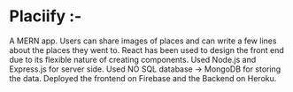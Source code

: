 # Placiify :-
A MERN app. Users can share images of places and can write a few lines about the places they went to. React has been used to design the front end due to its flexible nature of creating components. Used Node.js and Express.js for server side. Used NO SQL database -> MongoDB for storing the data. Deployed the frontend on Firebase and the Backend on Heroku.

